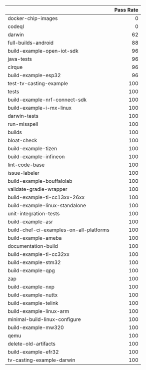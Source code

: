 |                                         |   Pass Rate |
|:----------------------------------------|------------:|
| docker-chip-images                      |           0 |
| codeql                                  |           0 |
| darwin                                  |          62 |
| full-builds-android                     |          88 |
| build-example-open-iot-sdk              |          96 |
| java-tests                              |          96 |
| cirque                                  |          96 |
| build-example-esp32                     |          96 |
| test-tv-casting-example                 |         100 |
| tests                                   |         100 |
| build-example-nrf-connect-sdk           |         100 |
| build-example-i-mx-linux                |         100 |
| darwin-tests                            |         100 |
| run-misspell                            |         100 |
| builds                                  |         100 |
| bloat-check                             |         100 |
| build-example-tizen                     |         100 |
| build-example-infineon                  |         100 |
| lint-code-base                          |         100 |
| issue-labeler                           |         100 |
| build-example-bouffalolab               |         100 |
| validate-gradle-wrapper                 |         100 |
| build-example-ti-cc13xx-26xx            |         100 |
| build-example-linux-standalone          |         100 |
| unit-integration-tests                  |         100 |
| build-example-asr                       |         100 |
| build-chef-ci-examples-on-all-platforms |         100 |
| build-example-ameba                     |         100 |
| documentation-build                     |         100 |
| build-example-ti-cc32xx                 |         100 |
| build-example-stm32                     |         100 |
| build-example-qpg                       |         100 |
| zap                                     |         100 |
| build-example-nxp                       |         100 |
| build-example-nuttx                     |         100 |
| build-example-telink                    |         100 |
| build-example-linux-arm                 |         100 |
| minimal-build-linux-configure           |         100 |
| build-example-mw320                     |         100 |
| qemu                                    |         100 |
| delete-old-artifacts                    |         100 |
| build-example-efr32                     |         100 |
| tv-casting-example-darwin               |         100 |
